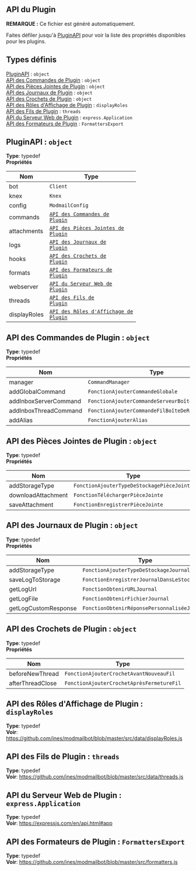 ## API du Plugin
**REMARQUE :** Ce fichier est généré automatiquement.

Faites défiler jusqu'à [PluginAPI](#PluginAPI) pour voir la liste des propriétés disponibles pour les plugins.

## Types définis

<dl>
<dt><a href="#PluginAPI">PluginAPI</a> : <code>object</code></dt>
<dd></dd>
<dt><a href="#PluginCommandsAPI">API des Commandes de Plugin</a> : <code>object</code></dt>
<dd></dd>
<dt><a href="#PluginAttachmentsAPI">API des Pièces Jointes de Plugin</a> : <code>object</code></dt>
<dd></dd>
<dt><a href="#PluginLogsAPI">API des Journaux de Plugin</a> : <code>object</code></dt>
<dd></dd>
<dt><a href="#PluginHooksAPI">API des Crochets de Plugin</a> : <code>object</code></dt>
<dd></dd>
<dt><a href="#API des Rôles d'Affichage de Plugin">API des Rôles d'Affichage de Plugin</a> : <code>displayRoles</code></dt>
<dd></dd>
<dt><a href="#API des Fils de Plugin">API des Fils de Plugin</a> : <code>threads</code></dt>
<dd></dd>
<dt><a href="#API du Serveur Web de Plugin">API du Serveur Web de Plugin</a> : <code>express.Application</code></dt>
<dd></dd>
<dt><a href="#API des Formateurs de Plugin">API des Formateurs de Plugin</a> : <code>FormattersExport</code></dt>
<dd></dd>
</dl>

<a name="PluginAPI"></a>

## PluginAPI : <code>object</code>
**Type**: typedef  
**Propriétés**

| Nom | Type |
| --- | --- |
| bot | <code>Client</code> | 
| knex | <code>Knex</code> | 
| config | <code>ModmailConfig</code> | 
| commands | [<code>API des Commandes de Plugin</code>](#PluginCommandsAPI) | 
| attachments | [<code>API des Pièces Jointes de Plugin</code>](#PluginAttachmentsAPI) | 
| logs | [<code>API des Journaux de Plugin</code>](#PluginLogsAPI) | 
| hooks | [<code>API des Crochets de Plugin</code>](#PluginHooksAPI) | 
| formats | [<code>API des Formateurs de Plugin</code>](#PluginFormattersAPI) | 
| webserver | [<code>API du Serveur Web de Plugin</code>](#PluginWebServerAPI) | 
| threads | [<code>API des Fils de Plugin</code>](#PluginThreadsAPI) | 
| displayRoles | [<code>API des Rôles d'Affichage de Plugin</code>](#PluginDisplayRolesAPI) | 

<a name="API des Commandes de Plugin"></a>

## API des Commandes de Plugin : <code>object</code>
**Type**: typedef  
**Propriétés**

| Nom | Type |
| --- | --- |
| manager | <code>CommandManager</code> | 
| addGlobalCommand | <code>FonctionAjouterCommandeGlobale</code> | 
| addInboxServerCommand | <code>FonctionAjouterCommandeServeurBoîteDeRéception</code> | 
| addInboxThreadCommand | <code>FonctionAjouterCommandeFilBoîteDeRéception</code> | 
| addAlias | <code>FonctionAjouterAlias</code> | 

<a name="API des Pièces Jointes de Plugin"></a>

## API des Pièces Jointes de Plugin : <code>object</code>
**Type**: typedef  
**Propriétés**

| Nom | Type |
| --- | --- |
| addStorageType | <code>FonctionAjouterTypeDeStockagePièceJointe</code> | 
| downloadAttachment | <code>FonctionTéléchargerPièceJointe</code> | 
| saveAttachment | <code>FonctionEnregistrerPièceJointe</code> | 

<a name="API des Journaux de Plugin"></a>

## API des Journaux de Plugin : <code>object</code>
**Type**: typedef  
**Propriétés**

| Nom | Type |
| --- | --- |
| addStorageType | <code>FonctionAjouterTypeDeStockageJournal</code> | 
| saveLogToStorage | <code>FonctionEnregistrerJournalDansLeStockage</code> | 
| getLogUrl | <code>FonctionObtenirURLJournal</code> | 
| getLogFile | <code>FonctionObtenirFichierJournal</code> | 
| getLogCustomResponse | <code>FonctionObtenirRéponsePersonnaliséeJournal</code> | 

<a name="API des Crochets de Plugin"></a>

## API des Crochets de Plugin : <code>object</code>
**Type**: typedef  
**Propriétés**

| Nom | Type |
| --- | --- |
| beforeNewThread | <code>FonctionAjouterCrochetAvantNouveauFil</code> | 
| afterThreadClose | <code>FonctionAjouterCrochetAprèsFermetureFil</code> | 

<a name="API des Rôles d'Affichage de Plugin"></a>

## API des Rôles d'Affichage de Plugin : <code>displayRoles</code>
**Type**: typedef  
**Voir**: https://github.com/ines/modmailbot/blob/master/src/data/displayRoles.js  

<a name="API des Fils de Plugin"></a>

## API des Fils de Plugin : <code>threads</code>
**Type**: typedef  
**Voir**: https://github.com/ines/modmailbot/blob/master/src/data/threads.js  

<a name="API du Serveur Web de Plugin"></a>

## API du Serveur Web de Plugin : <code>express.Application</code>
**Type**: typedef  
**Voir**: https://expressjs.com/en/api.html#app  

<a name="API des Formateurs de Plugin"></a>

## API des Formateurs de Plugin : <code>FormattersExport</code>
**Type**: typedef  
**Voir**: https://github.com/ines/modmailbot/blob/master/src/formatters.js  
